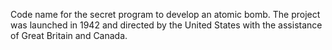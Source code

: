 Code name for the secret program to develop an atomic bomb. The project was launched in 1942 and directed by the United States with the assistance of Great Britain and Canada.